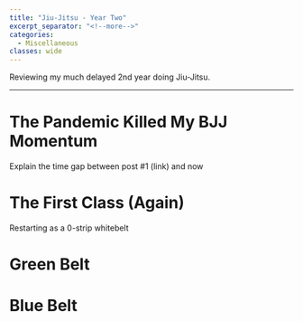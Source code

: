 ```yaml
---
title: "Jiu-Jitsu - Year Two"
excerpt_separator: "<!--more-->"
categories:
  - Miscellaneous
classes: wide
---
```

Reviewing my much delayed 2nd year doing Jiu-Jitsu.

<!--more-->

---
# The Pandemic Killed My BJJ Momentum
Explain the time gap between post #1 (link) and now

# The First Class (Again)
Restarting as a 0-strip whitebelt

# Green Belt

# Blue Belt
